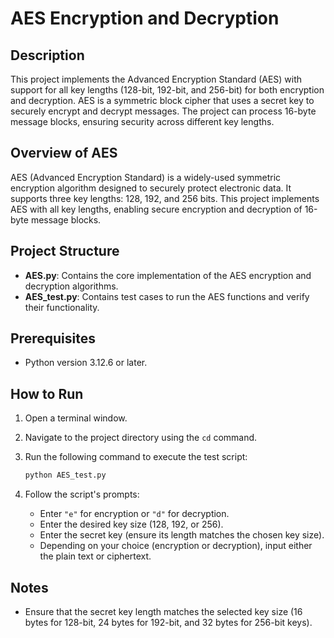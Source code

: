 # AES Encryption and Decryption

## Description

This project implements the Advanced Encryption Standard (AES) with support for all key lengths (128-bit, 192-bit, and 256-bit) for both encryption and decryption. AES is a symmetric block cipher that uses a secret key to securely encrypt and decrypt messages. The project can process 16-byte message blocks, ensuring security across different key lengths.

## Overview of AES

AES (Advanced Encryption Standard) is a widely-used symmetric encryption algorithm designed to securely protect electronic data. It supports three key lengths: 128, 192, and 256 bits. This project implements AES with all key lengths, enabling secure encryption and decryption of 16-byte message blocks.

## Project Structure

- **AES.py**: Contains the core implementation of the AES encryption and decryption algorithms.
- **AES_test.py**: Contains test cases to run the AES functions and verify their functionality.

## Prerequisites

- Python version 3.12.6 or later.

## How to Run

1. Open a terminal window.
2. Navigate to the project directory using the `cd` command.
3. Run the following command to execute the test script:

    ```bash
    python AES_test.py
    ```

4. Follow the script's prompts:
    - Enter `"e"` for encryption or `"d"` for decryption.
    - Enter the desired key size (128, 192, or 256).
    - Enter the secret key (ensure its length matches the chosen key size).
    - Depending on your choice (encryption or decryption), input either the plain text or ciphertext.

## Notes

- Ensure that the secret key length matches the selected key size (16 bytes for 128-bit, 24 bytes for 192-bit, and 32 bytes for 256-bit keys).

